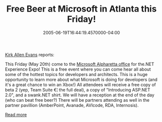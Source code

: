 ﻿---
title: Free Beer at Microsoft in Atlanta this Friday!
date: "2005-06-19T16:44:19.4570000-04:00"
description: This Friday (May 20th) come to the Microsoft Alpharetta office
featuredImage: /img/default-post-image.jpg
---

[Kirk Allen Evans](http://blogs.xmladvice.com/kaevans) reports:

This Friday (May 20th) come to the [Microsoft Alpharetta office](http://mappoint.msn.com/(e2xsnq45g1oi0d553edvdl45)/map.aspx?L=USA&C=34.04950%2c-84.31286&A=7.16667&P=|34.04950%2c-84.31286|1|1125+Sanctuary+Pkwy%2c+Alpharetta%2c+GA+30004|L1|) for the.NET Experience Expo! This is a free event where you can come hear all about some of the hottest topics for developers and architects. This is a huge opportunity to learn more about what Microsoft is doing for developers (and it's a great chance to win an Xbox!) All attendees will receive a free copy of beta 2 (yep, Team Suite €¦ the full deal), a copy of "Introducing ASP.NET 2.0", and a swank.NET shirt. We will have a reception at the end of the day (who can beat free beer?) There will be partners attending as well in the partner pavillion (AmberPoint, Avanade, AVIcode, RDA, Internosis).

[Read more](http://blogs.xmladvice.com/kaevans/archive/2005/05/18/3593.aspx)

